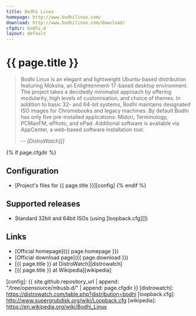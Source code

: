 ```yaml
---
title: Bodhi Linux
homepage: http://www.bodhilinux.com/
download: http://www.bodhilinux.com/download/
cfgdir: bodhi.d
layout: default
---
```


# {{ page.title }}

> Bodhi Linux is an elegant and lightweight Ubuntu-based distribution featuring
> Moksha, an Enlightenment-17-based desktop environment. The project takes a
> decidedly minimalist approach by offering modularity, high levels of
> customisation, and choice of themes. In addition to basic 32- and 64-bit
> systems, Bodhi maintains designated ISO images for Chromebooks and legacy
> machines. By default Bodhi has only five pre-installed applications: Midori,
> Terminology, PCManFM, ePhoto, and ePad. Additional software is available via
> AppCenter, a web-based software installation tool.
>
> -- <cite markdown="1">[DistroWatch][]</cite>


{% if page.cfgdir %}
## Configuration

- [Project's files for {{ page.title }}][config]
{% endif %}


## Supported releases

- Standard 32bit and 64bit ISOs (using [loopback.cfg][])


## Links

- [Official homepage]({{ page.homepage }})
- [Official download page]({{ page.download }})
- [{{ page.title }} at DistroWatch][distrowatch]
- [{{ page.title }} at Wikipedia][wikipedia]


[config]: {{ site.github.repository_url | append: "/tree/opensource/mbusb.d/" | append: page.cfgdir }}
[distrowatch]: https://distrowatch.com/table.php?distribution=bodhi
[loopback.cfg]: http://www.supergrubdisk.org/wiki/Loopback.cfg
[wikipedia]: https://en.wikipedia.org/wiki/Bodhi_Linux

